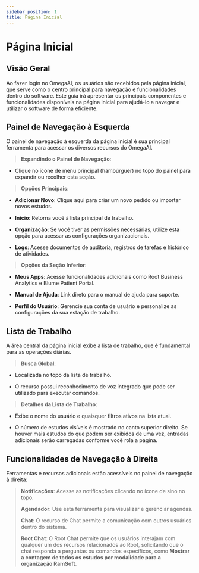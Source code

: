 ```yaml
---
sidebar_position: 1
title: Página Inicial
---
```


# Página Inicial

## Visão Geral

Ao fazer login no OmegaAI, os usuários são recebidos pela página inicial, que serve como o centro principal para navegação e funcionalidades dentro do software. Este guia irá apresentar os principais componentes e funcionalidades disponíveis na página inicial para ajudá-lo a navegar e utilizar o software de forma eficiente.

## Painel de Navegação à Esquerda

O painel de navegação à esquerda da página inicial é sua principal ferramenta para acessar os diversos recursos do OmegaAI.

> **Expandindo o Painel de Navegação**:

- Clique no ícone de menu principal (hambúrguer) no topo do painel para expandir ou recolher esta seção.

> **Opções Principais**:

- **Adicionar Novo**: Clique aqui para criar um novo pedido ou importar novos estudos.

- **Início**: Retorna você à lista principal de trabalho.

- **Organização**: Se você tiver as permissões necessárias, utilize esta opção para acessar as configurações organizacionais.

- **Logs**: Acesse documentos de auditoria, registros de tarefas e histórico de atividades.

> **Opções da Seção Inferior**:

- **Meus Apps**: Acesse funcionalidades adicionais como Root Business Analytics e Blume Patient Portal.

- **Manual de Ajuda**: Link direto para o manual de ajuda para suporte.

- **Perfil do Usuário**: Gerencie sua conta de usuário e personalize as configurações da sua estação de trabalho.

## Lista de Trabalho

A área central da página inicial exibe a lista de trabalho, que é fundamental para as operações diárias.

> **Busca Global**:

- Localizada no topo da lista de trabalho.

- O recurso possui reconhecimento de voz integrado que pode ser utilizado para executar comandos.

> **Detalhes da Lista de Trabalho**:

- Exibe o nome do usuário e quaisquer filtros ativos na lista atual.

- O número de estudos visíveis é mostrado no canto superior direito. Se houver mais estudos do que podem ser exibidos de uma vez, entradas adicionais serão carregadas conforme você rola a página.

## Funcionalidades de Navegação à Direita

Ferramentas e recursos adicionais estão acessíveis no painel de navegação à direita:

> **Notificações**: Acesse as notificações clicando no ícone de sino no topo.
>
> **Agendador**: Use esta ferramenta para visualizar e gerenciar agendas.
>
> **Chat**: O recurso de Chat permite a comunicação com outros usuários dentro do sistema.
>
> **Root Chat**: O Root Chat permite que os usuários interajam com qualquer um dos recursos relacionados ao Root, solicitando que o chat responda a perguntas ou comandos específicos, como **Mostrar a contagem de todos os estudos por modalidade para a organização RamSoft**.
